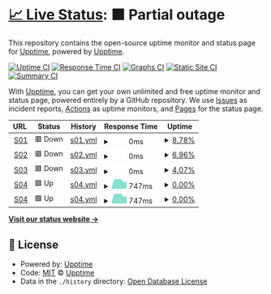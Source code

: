# [📈 Live Status](https://uptime.cloud.clkpts.co.uk): <!--live status--> **🟧 Partial outage**

This repository contains the open-source uptime monitor and status page for [Upptime](https://upptime.js.org), powered by [Upptime](https://github.com/upptime/upptime).

[![Uptime CI](https://github.com/upptime/upptime/workflows/Uptime%20CI/badge.svg)](https://github.com/upptime/upptime/actions?query=workflow%3A%22Uptime+CI%22)
[![Response Time CI](https://github.com/upptime/upptime/workflows/Response%20Time%20CI/badge.svg)](https://github.com/upptime/upptime/actions?query=workflow%3A%22Response+Time+CI%22)
[![Graphs CI](https://github.com/upptime/upptime/workflows/Graphs%20CI/badge.svg)](https://github.com/upptime/upptime/actions?query=workflow%3A%22Graphs+CI%22)
[![Static Site CI](https://github.com/upptime/upptime/workflows/Static%20Site%20CI/badge.svg)](https://github.com/upptime/upptime/actions?query=workflow%3A%22Static+Site+CI%22)
[![Summary CI](https://github.com/upptime/upptime/workflows/Summary%20CI/badge.svg)](https://github.com/upptime/upptime/actions?query=workflow%3A%22Summary+CI%22)

With [Upptime](https://upptime.js.org), you can get your own unlimited and free uptime monitor and status page, powered entirely by a GitHub repository. We use [Issues](https://github.com/upptime/upptime/issues) as incident reports, [Actions](https://github.com/upptime/upptime/actions) as uptime monitors, and [Pages](https://uptime.cloud.clkpts.co.uk) for the status page.

<!--start: status pages-->
<!-- This summary is generated by Upptime (https://github.com/upptime/upptime) -->
<!-- Do not edit this manually, your changes will be overwritten -->
<!-- prettier-ignore -->
| URL | Status | History | Response Time | Uptime |
| --- | ------ | ------- | ------------- | ------ |
| <img alt="" src="https://icons.duckduckgo.com/ip3/s01.cloud.clkpts.co.uk.ico" height="13"> [S01](https://s01.cloud.clkpts.co.uk) | 🟥 Down | [s01.yml](https://github.com/Clickpoints/uptime-monitoring/commits/HEAD/history/s01.yml) | <details><summary><img alt="Response time graph" src="./graphs/s01/response-time-week.png" height="20"> 0ms</summary><br><a href="https://uptime.cloud.clkpts.co.uk/history/s01"><img alt="Response time 0" src="https://img.shields.io/endpoint?url=https%3A%2F%2Fraw.githubusercontent.com%2FClickpoints%2Fuptime-monitoring%2FHEAD%2Fapi%2Fs01%2Fresponse-time.json"></a><br><a href="https://uptime.cloud.clkpts.co.uk/history/s01"><img alt="24-hour response time 0" src="https://img.shields.io/endpoint?url=https%3A%2F%2Fraw.githubusercontent.com%2FClickpoints%2Fuptime-monitoring%2FHEAD%2Fapi%2Fs01%2Fresponse-time-day.json"></a><br><a href="https://uptime.cloud.clkpts.co.uk/history/s01"><img alt="7-day response time 0" src="https://img.shields.io/endpoint?url=https%3A%2F%2Fraw.githubusercontent.com%2FClickpoints%2Fuptime-monitoring%2FHEAD%2Fapi%2Fs01%2Fresponse-time-week.json"></a><br><a href="https://uptime.cloud.clkpts.co.uk/history/s01"><img alt="30-day response time 0" src="https://img.shields.io/endpoint?url=https%3A%2F%2Fraw.githubusercontent.com%2FClickpoints%2Fuptime-monitoring%2FHEAD%2Fapi%2Fs01%2Fresponse-time-month.json"></a><br><a href="https://uptime.cloud.clkpts.co.uk/history/s01"><img alt="1-year response time 0" src="https://img.shields.io/endpoint?url=https%3A%2F%2Fraw.githubusercontent.com%2FClickpoints%2Fuptime-monitoring%2FHEAD%2Fapi%2Fs01%2Fresponse-time-year.json"></a></details> | <details><summary><a href="https://uptime.cloud.clkpts.co.uk/history/s01">8.78%</a></summary><a href="https://uptime.cloud.clkpts.co.uk/history/s01"><img alt="All-time uptime 8.78%" src="https://img.shields.io/endpoint?url=https%3A%2F%2Fraw.githubusercontent.com%2FClickpoints%2Fuptime-monitoring%2FHEAD%2Fapi%2Fs01%2Fuptime.json"></a><br><a href="https://uptime.cloud.clkpts.co.uk/history/s01"><img alt="24-hour uptime 8.78%" src="https://img.shields.io/endpoint?url=https%3A%2F%2Fraw.githubusercontent.com%2FClickpoints%2Fuptime-monitoring%2FHEAD%2Fapi%2Fs01%2Fuptime-day.json"></a><br><a href="https://uptime.cloud.clkpts.co.uk/history/s01"><img alt="7-day uptime 8.78%" src="https://img.shields.io/endpoint?url=https%3A%2F%2Fraw.githubusercontent.com%2FClickpoints%2Fuptime-monitoring%2FHEAD%2Fapi%2Fs01%2Fuptime-week.json"></a><br><a href="https://uptime.cloud.clkpts.co.uk/history/s01"><img alt="30-day uptime 8.78%" src="https://img.shields.io/endpoint?url=https%3A%2F%2Fraw.githubusercontent.com%2FClickpoints%2Fuptime-monitoring%2FHEAD%2Fapi%2Fs01%2Fuptime-month.json"></a><br><a href="https://uptime.cloud.clkpts.co.uk/history/s01"><img alt="1-year uptime 8.78%" src="https://img.shields.io/endpoint?url=https%3A%2F%2Fraw.githubusercontent.com%2FClickpoints%2Fuptime-monitoring%2FHEAD%2Fapi%2Fs01%2Fuptime-year.json"></a></details>
| <img alt="" src="https://icons.duckduckgo.com/ip3/s02.cloud.clkpts.co.uk.ico" height="13"> [S02](https://s02.cloud.clkpts.co.uk) | 🟥 Down | [s02.yml](https://github.com/Clickpoints/uptime-monitoring/commits/HEAD/history/s02.yml) | <details><summary><img alt="Response time graph" src="./graphs/s02/response-time-week.png" height="20"> 0ms</summary><br><a href="https://uptime.cloud.clkpts.co.uk/history/s02"><img alt="Response time 0" src="https://img.shields.io/endpoint?url=https%3A%2F%2Fraw.githubusercontent.com%2FClickpoints%2Fuptime-monitoring%2FHEAD%2Fapi%2Fs02%2Fresponse-time.json"></a><br><a href="https://uptime.cloud.clkpts.co.uk/history/s02"><img alt="24-hour response time 0" src="https://img.shields.io/endpoint?url=https%3A%2F%2Fraw.githubusercontent.com%2FClickpoints%2Fuptime-monitoring%2FHEAD%2Fapi%2Fs02%2Fresponse-time-day.json"></a><br><a href="https://uptime.cloud.clkpts.co.uk/history/s02"><img alt="7-day response time 0" src="https://img.shields.io/endpoint?url=https%3A%2F%2Fraw.githubusercontent.com%2FClickpoints%2Fuptime-monitoring%2FHEAD%2Fapi%2Fs02%2Fresponse-time-week.json"></a><br><a href="https://uptime.cloud.clkpts.co.uk/history/s02"><img alt="30-day response time 0" src="https://img.shields.io/endpoint?url=https%3A%2F%2Fraw.githubusercontent.com%2FClickpoints%2Fuptime-monitoring%2FHEAD%2Fapi%2Fs02%2Fresponse-time-month.json"></a><br><a href="https://uptime.cloud.clkpts.co.uk/history/s02"><img alt="1-year response time 0" src="https://img.shields.io/endpoint?url=https%3A%2F%2Fraw.githubusercontent.com%2FClickpoints%2Fuptime-monitoring%2FHEAD%2Fapi%2Fs02%2Fresponse-time-year.json"></a></details> | <details><summary><a href="https://uptime.cloud.clkpts.co.uk/history/s02">6.96%</a></summary><a href="https://uptime.cloud.clkpts.co.uk/history/s02"><img alt="All-time uptime 6.96%" src="https://img.shields.io/endpoint?url=https%3A%2F%2Fraw.githubusercontent.com%2FClickpoints%2Fuptime-monitoring%2FHEAD%2Fapi%2Fs02%2Fuptime.json"></a><br><a href="https://uptime.cloud.clkpts.co.uk/history/s02"><img alt="24-hour uptime 6.96%" src="https://img.shields.io/endpoint?url=https%3A%2F%2Fraw.githubusercontent.com%2FClickpoints%2Fuptime-monitoring%2FHEAD%2Fapi%2Fs02%2Fuptime-day.json"></a><br><a href="https://uptime.cloud.clkpts.co.uk/history/s02"><img alt="7-day uptime 6.96%" src="https://img.shields.io/endpoint?url=https%3A%2F%2Fraw.githubusercontent.com%2FClickpoints%2Fuptime-monitoring%2FHEAD%2Fapi%2Fs02%2Fuptime-week.json"></a><br><a href="https://uptime.cloud.clkpts.co.uk/history/s02"><img alt="30-day uptime 6.96%" src="https://img.shields.io/endpoint?url=https%3A%2F%2Fraw.githubusercontent.com%2FClickpoints%2Fuptime-monitoring%2FHEAD%2Fapi%2Fs02%2Fuptime-month.json"></a><br><a href="https://uptime.cloud.clkpts.co.uk/history/s02"><img alt="1-year uptime 6.96%" src="https://img.shields.io/endpoint?url=https%3A%2F%2Fraw.githubusercontent.com%2FClickpoints%2Fuptime-monitoring%2FHEAD%2Fapi%2Fs02%2Fuptime-year.json"></a></details>
| <img alt="" src="https://icons.duckduckgo.com/ip3/s03.cloud.clkpts.co.uk.ico" height="13"> [S03](https://s03.cloud.clkpts.co.uk) | 🟥 Down | [s03.yml](https://github.com/Clickpoints/uptime-monitoring/commits/HEAD/history/s03.yml) | <details><summary><img alt="Response time graph" src="./graphs/s03/response-time-week.png" height="20"> 0ms</summary><br><a href="https://uptime.cloud.clkpts.co.uk/history/s03"><img alt="Response time 0" src="https://img.shields.io/endpoint?url=https%3A%2F%2Fraw.githubusercontent.com%2FClickpoints%2Fuptime-monitoring%2FHEAD%2Fapi%2Fs03%2Fresponse-time.json"></a><br><a href="https://uptime.cloud.clkpts.co.uk/history/s03"><img alt="24-hour response time 0" src="https://img.shields.io/endpoint?url=https%3A%2F%2Fraw.githubusercontent.com%2FClickpoints%2Fuptime-monitoring%2FHEAD%2Fapi%2Fs03%2Fresponse-time-day.json"></a><br><a href="https://uptime.cloud.clkpts.co.uk/history/s03"><img alt="7-day response time 0" src="https://img.shields.io/endpoint?url=https%3A%2F%2Fraw.githubusercontent.com%2FClickpoints%2Fuptime-monitoring%2FHEAD%2Fapi%2Fs03%2Fresponse-time-week.json"></a><br><a href="https://uptime.cloud.clkpts.co.uk/history/s03"><img alt="30-day response time 0" src="https://img.shields.io/endpoint?url=https%3A%2F%2Fraw.githubusercontent.com%2FClickpoints%2Fuptime-monitoring%2FHEAD%2Fapi%2Fs03%2Fresponse-time-month.json"></a><br><a href="https://uptime.cloud.clkpts.co.uk/history/s03"><img alt="1-year response time 0" src="https://img.shields.io/endpoint?url=https%3A%2F%2Fraw.githubusercontent.com%2FClickpoints%2Fuptime-monitoring%2FHEAD%2Fapi%2Fs03%2Fresponse-time-year.json"></a></details> | <details><summary><a href="https://uptime.cloud.clkpts.co.uk/history/s03">4.07%</a></summary><a href="https://uptime.cloud.clkpts.co.uk/history/s03"><img alt="All-time uptime 4.07%" src="https://img.shields.io/endpoint?url=https%3A%2F%2Fraw.githubusercontent.com%2FClickpoints%2Fuptime-monitoring%2FHEAD%2Fapi%2Fs03%2Fuptime.json"></a><br><a href="https://uptime.cloud.clkpts.co.uk/history/s03"><img alt="24-hour uptime 4.07%" src="https://img.shields.io/endpoint?url=https%3A%2F%2Fraw.githubusercontent.com%2FClickpoints%2Fuptime-monitoring%2FHEAD%2Fapi%2Fs03%2Fuptime-day.json"></a><br><a href="https://uptime.cloud.clkpts.co.uk/history/s03"><img alt="7-day uptime 4.07%" src="https://img.shields.io/endpoint?url=https%3A%2F%2Fraw.githubusercontent.com%2FClickpoints%2Fuptime-monitoring%2FHEAD%2Fapi%2Fs03%2Fuptime-week.json"></a><br><a href="https://uptime.cloud.clkpts.co.uk/history/s03"><img alt="30-day uptime 4.07%" src="https://img.shields.io/endpoint?url=https%3A%2F%2Fraw.githubusercontent.com%2FClickpoints%2Fuptime-monitoring%2FHEAD%2Fapi%2Fs03%2Fuptime-month.json"></a><br><a href="https://uptime.cloud.clkpts.co.uk/history/s03"><img alt="1-year uptime 4.07%" src="https://img.shields.io/endpoint?url=https%3A%2F%2Fraw.githubusercontent.com%2FClickpoints%2Fuptime-monitoring%2FHEAD%2Fapi%2Fs03%2Fuptime-year.json"></a></details>
| <img alt="" src="https://icons.duckduckgo.com/ip3/s04.cloud.clkpts.co.uk.ico" height="13"> [S04](https://s04.cloud.clkpts.co.uk) | 🟩 Up | [s04.yml](https://github.com/Clickpoints/uptime-monitoring/commits/HEAD/history/s04.yml) | <details><summary><img alt="Response time graph" src="./graphs/s04/response-time-week.png" height="20"> 747ms</summary><br><a href="https://uptime.cloud.clkpts.co.uk/history/s04"><img alt="Response time 747" src="https://img.shields.io/endpoint?url=https%3A%2F%2Fraw.githubusercontent.com%2FClickpoints%2Fuptime-monitoring%2FHEAD%2Fapi%2Fs04%2Fresponse-time.json"></a><br><a href="https://uptime.cloud.clkpts.co.uk/history/s04"><img alt="24-hour response time 747" src="https://img.shields.io/endpoint?url=https%3A%2F%2Fraw.githubusercontent.com%2FClickpoints%2Fuptime-monitoring%2FHEAD%2Fapi%2Fs04%2Fresponse-time-day.json"></a><br><a href="https://uptime.cloud.clkpts.co.uk/history/s04"><img alt="7-day response time 747" src="https://img.shields.io/endpoint?url=https%3A%2F%2Fraw.githubusercontent.com%2FClickpoints%2Fuptime-monitoring%2FHEAD%2Fapi%2Fs04%2Fresponse-time-week.json"></a><br><a href="https://uptime.cloud.clkpts.co.uk/history/s04"><img alt="30-day response time 747" src="https://img.shields.io/endpoint?url=https%3A%2F%2Fraw.githubusercontent.com%2FClickpoints%2Fuptime-monitoring%2FHEAD%2Fapi%2Fs04%2Fresponse-time-month.json"></a><br><a href="https://uptime.cloud.clkpts.co.uk/history/s04"><img alt="1-year response time 747" src="https://img.shields.io/endpoint?url=https%3A%2F%2Fraw.githubusercontent.com%2FClickpoints%2Fuptime-monitoring%2FHEAD%2Fapi%2Fs04%2Fresponse-time-year.json"></a></details> | <details><summary><a href="https://uptime.cloud.clkpts.co.uk/history/s04">0.00%</a></summary><a href="https://uptime.cloud.clkpts.co.uk/history/s04"><img alt="All-time uptime 0.00%" src="https://img.shields.io/endpoint?url=https%3A%2F%2Fraw.githubusercontent.com%2FClickpoints%2Fuptime-monitoring%2FHEAD%2Fapi%2Fs04%2Fuptime.json"></a><br><a href="https://uptime.cloud.clkpts.co.uk/history/s04"><img alt="24-hour uptime 0.00%" src="https://img.shields.io/endpoint?url=https%3A%2F%2Fraw.githubusercontent.com%2FClickpoints%2Fuptime-monitoring%2FHEAD%2Fapi%2Fs04%2Fuptime-day.json"></a><br><a href="https://uptime.cloud.clkpts.co.uk/history/s04"><img alt="7-day uptime 0.00%" src="https://img.shields.io/endpoint?url=https%3A%2F%2Fraw.githubusercontent.com%2FClickpoints%2Fuptime-monitoring%2FHEAD%2Fapi%2Fs04%2Fuptime-week.json"></a><br><a href="https://uptime.cloud.clkpts.co.uk/history/s04"><img alt="30-day uptime 0.00%" src="https://img.shields.io/endpoint?url=https%3A%2F%2Fraw.githubusercontent.com%2FClickpoints%2Fuptime-monitoring%2FHEAD%2Fapi%2Fs04%2Fuptime-month.json"></a><br><a href="https://uptime.cloud.clkpts.co.uk/history/s04"><img alt="1-year uptime 0.00%" src="https://img.shields.io/endpoint?url=https%3A%2F%2Fraw.githubusercontent.com%2FClickpoints%2Fuptime-monitoring%2FHEAD%2Fapi%2Fs04%2Fuptime-year.json"></a></details>
| <img alt="" src="https://icons.duckduckgo.com/ip3/s05.cloud.clkpts.co.uk.ico" height="13"> [S04](https://s05.cloud.clkpts.co.uk) | 🟩 Up | [s04.yml](https://github.com/Clickpoints/uptime-monitoring/commits/HEAD/history/s04.yml) | <details><summary><img alt="Response time graph" src="./graphs/s04/response-time-week.png" height="20"> 747ms</summary><br><a href="https://uptime.cloud.clkpts.co.uk/history/s04"><img alt="Response time 747" src="https://img.shields.io/endpoint?url=https%3A%2F%2Fraw.githubusercontent.com%2FClickpoints%2Fuptime-monitoring%2FHEAD%2Fapi%2Fs04%2Fresponse-time.json"></a><br><a href="https://uptime.cloud.clkpts.co.uk/history/s04"><img alt="24-hour response time 747" src="https://img.shields.io/endpoint?url=https%3A%2F%2Fraw.githubusercontent.com%2FClickpoints%2Fuptime-monitoring%2FHEAD%2Fapi%2Fs04%2Fresponse-time-day.json"></a><br><a href="https://uptime.cloud.clkpts.co.uk/history/s04"><img alt="7-day response time 747" src="https://img.shields.io/endpoint?url=https%3A%2F%2Fraw.githubusercontent.com%2FClickpoints%2Fuptime-monitoring%2FHEAD%2Fapi%2Fs04%2Fresponse-time-week.json"></a><br><a href="https://uptime.cloud.clkpts.co.uk/history/s04"><img alt="30-day response time 747" src="https://img.shields.io/endpoint?url=https%3A%2F%2Fraw.githubusercontent.com%2FClickpoints%2Fuptime-monitoring%2FHEAD%2Fapi%2Fs04%2Fresponse-time-month.json"></a><br><a href="https://uptime.cloud.clkpts.co.uk/history/s04"><img alt="1-year response time 747" src="https://img.shields.io/endpoint?url=https%3A%2F%2Fraw.githubusercontent.com%2FClickpoints%2Fuptime-monitoring%2FHEAD%2Fapi%2Fs04%2Fresponse-time-year.json"></a></details> | <details><summary><a href="https://uptime.cloud.clkpts.co.uk/history/s04">0.00%</a></summary><a href="https://uptime.cloud.clkpts.co.uk/history/s04"><img alt="All-time uptime 0.00%" src="https://img.shields.io/endpoint?url=https%3A%2F%2Fraw.githubusercontent.com%2FClickpoints%2Fuptime-monitoring%2FHEAD%2Fapi%2Fs04%2Fuptime.json"></a><br><a href="https://uptime.cloud.clkpts.co.uk/history/s04"><img alt="24-hour uptime 0.00%" src="https://img.shields.io/endpoint?url=https%3A%2F%2Fraw.githubusercontent.com%2FClickpoints%2Fuptime-monitoring%2FHEAD%2Fapi%2Fs04%2Fuptime-day.json"></a><br><a href="https://uptime.cloud.clkpts.co.uk/history/s04"><img alt="7-day uptime 0.00%" src="https://img.shields.io/endpoint?url=https%3A%2F%2Fraw.githubusercontent.com%2FClickpoints%2Fuptime-monitoring%2FHEAD%2Fapi%2Fs04%2Fuptime-week.json"></a><br><a href="https://uptime.cloud.clkpts.co.uk/history/s04"><img alt="30-day uptime 0.00%" src="https://img.shields.io/endpoint?url=https%3A%2F%2Fraw.githubusercontent.com%2FClickpoints%2Fuptime-monitoring%2FHEAD%2Fapi%2Fs04%2Fuptime-month.json"></a><br><a href="https://uptime.cloud.clkpts.co.uk/history/s04"><img alt="1-year uptime 0.00%" src="https://img.shields.io/endpoint?url=https%3A%2F%2Fraw.githubusercontent.com%2FClickpoints%2Fuptime-monitoring%2FHEAD%2Fapi%2Fs04%2Fuptime-year.json"></a></details>

<!--end: status pages-->

[**Visit our status website →**](https://uptime.cloud.clkpts.co.uk)

## 📄 License

- Powered by: [Upptime](https://github.com/upptime/upptime)
- Code: [MIT](./LICENSE) © [Upptime](https://upptime.js.org)
- Data in the `./history` directory: [Open Database License](https://opendatacommons.org/licenses/odbl/1-0/)
